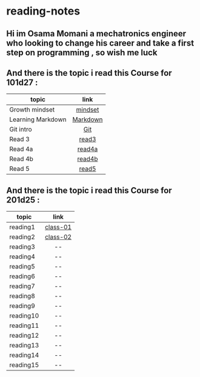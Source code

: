 # reading-notes

## Hi im Osama Momani a mechatronics engineer who looking to change his career and take a first step on programming , so wish me luck 

## And there is the topic i read this Course for 101d27 :


| topic|  link | 
|----------|:-------------:|
| Growth mindset  |    [mindset](https://osamamomani1.github.io/reading-notes/readme1) |
| Learning Markdown | [Markdown](https://osamamomani1.github.io/reading-notes/readme1) |
| Git intro |  [Git](https://osamamomani1.github.io/reading-notes/read2) | 
| Read 3 | [read3](https://osamamomani1.github.io/reading-notes/Read03) |
| Read 4a | [read4a](https://osamamomani1.github.io/reading-notes/Read04a) |
| Read 4b |  [read4b](https://osamamomani1.github.io/reading-notes/Read04b) |
| Read 5 | [read5](https://osamamomani1.github.io/reading-notes/Read05)



## And there is the topic i read this Course for 201d25 :

| topic|  link | 
|----------|:-------------:|
| reading1  | [class-01](https://osamamomani1.github.io/reading-notes/class-01) |
| reading2 | [class-02](https://osamamomani1.github.io/reading-notes/class-02) |
| reading3 |  -- | 
| reading4 | -- |
| reading5 | -- |
| reading6 | -- |
| reading7 | -- |
| reading8 |    -- |
| reading9 | -- |
| reading10 | --  | 
| reading11 | -- |
| reading12 | -- |
| reading13 | -- |
| reading14 | -- |
| reading15 | -- |


